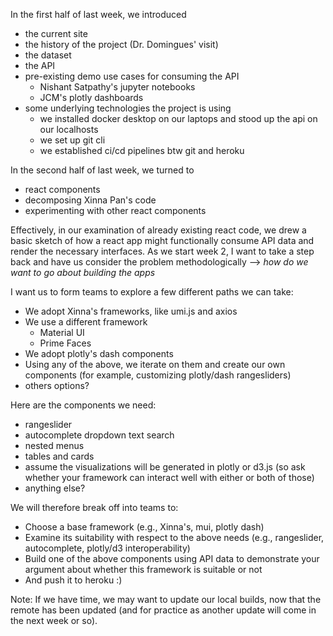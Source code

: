 In the first half of last week, we introduced

* the current site
* the history of the project (Dr. Domingues' visit)
* the dataset
* the API
* pre-existing demo use cases for consuming the API
	* Nishant Satpathy's jupyter notebooks
	* JCM's plotly dashboards
* some underlying technologies the project is using
	* we installed docker desktop on our laptops and stood up the api on our localhosts
	* we set up git cli
	* we established ci/cd pipelines btw git and heroku

In the second half of last week, we turned to

* react components
* decomposing Xinna Pan's code
* experimenting with other react components

Effectively, in our examination of already existing react code, we drew a basic sketch of how a react app might functionally consume API data and render the necessary interfaces. As we start week 2, I want to take a step back and have us consider the problem methodologically --> *how do we want to go about building the apps*

I want us to form teams to explore a few different paths we can take:

* We adopt Xinna's frameworks, like umi.js and axios
* We use a different framework
	* Material UI
	* Prime Faces
* We adopt plotly's dash components
* Using any of the above, we iterate on them and create our own components (for example, customizing plotly/dash rangesliders)
* others options?

Here are the components we need:

* rangeslider
* autocomplete dropdown text search
* nested menus
* tables and cards
* assume the visualizations will be generated in plotly or d3.js (so ask whether your framework can interact well with either or both of those)
* anything else?

We will therefore break off into teams to:

* Choose a base framework (e.g., Xinna's, mui, plotly dash)
* Examine its suitability with respect to the above needs (e.g., rangeslider, autocomplete, plotly/d3 interoperability)
* Build one of the above components using API data to demonstrate your argument about whether this framework is suitable or not
* And push it to heroku :)


Note: If we have time, we may want to update our local builds, now that the remote has been updated (and for practice as another update will come in the next week or so).